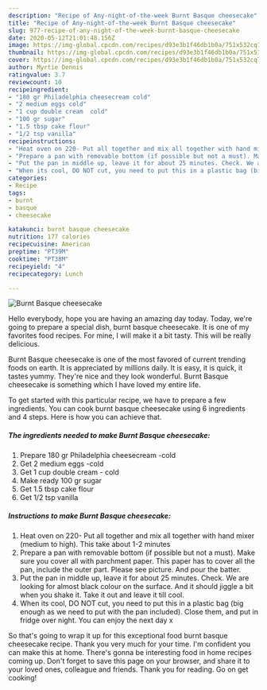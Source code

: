 ```yaml
---
description: "Recipe of Any-night-of-the-week Burnt Basque cheesecake"
title: "Recipe of Any-night-of-the-week Burnt Basque cheesecake"
slug: 977-recipe-of-any-night-of-the-week-burnt-basque-cheesecake
date: 2020-05-12T21:01:48.156Z
image: https://img-global.cpcdn.com/recipes/d93e3b1f46db1b0a/751x532cq70/burnt-basque-cheesecake-recipe-main-photo.jpg
thumbnail: https://img-global.cpcdn.com/recipes/d93e3b1f46db1b0a/751x532cq70/burnt-basque-cheesecake-recipe-main-photo.jpg
cover: https://img-global.cpcdn.com/recipes/d93e3b1f46db1b0a/751x532cq70/burnt-basque-cheesecake-recipe-main-photo.jpg
author: Myrtie Dennis
ratingvalue: 3.7
reviewcount: 10
recipeingredient:
- "180 gr Philadelphia cheesecream cold"
- "2 medium eggs cold"
- "1 cup double cream  cold"
- "100 gr sugar"
- "1.5 tbsp cake flour"
- "1/2 tsp vanilla"
recipeinstructions:
- "Heat oven on 220- Put all together and mix all together with hand mixer (medium to high). This take about 1-2 minutes"
- "Prepare a pan with removable bottom (if possible but not a must). Make sure you cover all with parchment paper. This paper has to cover all the pan, include the outer part. Please see picture. And pour the batter."
- "Put the pan in middle up, leave it for about 25 minutes. Check. We are looking for almost black colour on the surface. And it should jiggle a bit when you shake it. Take it out and leave it till cool."
- "When its cool, DO NOT cut, you need to put this in a plastic bag (big enough as we need to put with the pan included). Close them, and put in fridge over night. You can enjoy the next day x"
categories:
- Recipe
tags:
- burnt
- basque
- cheesecake

katakunci: burnt basque cheesecake 
nutrition: 177 calories
recipecuisine: American
preptime: "PT39M"
cooktime: "PT38M"
recipeyield: "4"
recipecategory: Lunch

---
```



![Burnt Basque cheesecake](https://img-global.cpcdn.com/recipes/d93e3b1f46db1b0a/751x532cq70/burnt-basque-cheesecake-recipe-main-photo.jpg)

Hello everybody, hope you are having an amazing day today. Today, we're going to prepare a special dish, burnt basque cheesecake. It is one of my favorites food recipes. For mine, I will make it a bit tasty. This will be really delicious.



Burnt Basque cheesecake is one of the most favored of current trending foods on earth. It is appreciated by millions daily. It is easy, it is quick, it tastes yummy. They're nice and they look wonderful. Burnt Basque cheesecake is something which I have loved my entire life.


To get started with this particular recipe, we have to prepare a few ingredients. You can cook burnt basque cheesecake using 6 ingredients and 4 steps. Here is how you can achieve that.

<!--inarticleads1-->

##### The ingredients needed to make Burnt Basque cheesecake:

1. Prepare 180 gr Philadelphia cheesecream -cold
1. Get 2 medium eggs -cold
1. Get 1 cup double cream - cold
1. Make ready 100 gr sugar
1. Get 1.5 tbsp cake flour
1. Get 1/2 tsp vanilla




<!--inarticleads2-->

##### Instructions to make Burnt Basque cheesecake:

1. Heat oven on 220- Put all together and mix all together with hand mixer (medium to high). This take about 1-2 minutes
1. Prepare a pan with removable bottom (if possible but not a must). Make sure you cover all with parchment paper. This paper has to cover all the pan, include the outer part. Please see picture. And pour the batter.
1. Put the pan in middle up, leave it for about 25 minutes. Check. We are looking for almost black colour on the surface. And it should jiggle a bit when you shake it. Take it out and leave it till cool.
1. When its cool, DO NOT cut, you need to put this in a plastic bag (big enough as we need to put with the pan included). Close them, and put in fridge over night. You can enjoy the next day x




So that's going to wrap it up for this exceptional food burnt basque cheesecake recipe. Thank you very much for your time. I'm confident you can make this at home. There's gonna be interesting food in home recipes coming up. Don't forget to save this page on your browser, and share it to your loved ones, colleague and friends. Thank you for reading. Go on get cooking!
